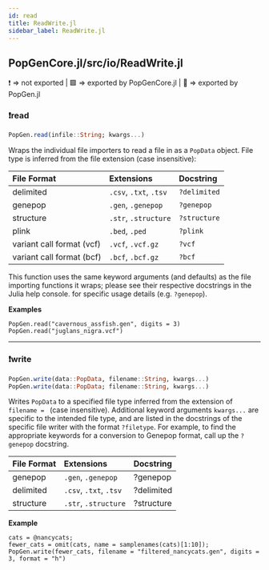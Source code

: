 ```yaml
---
id: read
title: ReadWrite.jl
sidebar_label: ReadWrite.jl
---
```

## PopGenCore.jl/src/io/ReadWrite.jl
❗ => not exported | 
🟪 => exported by PopGenCore.jl | 
🔵 => exported by PopGen.jl

### ❗read
```julia
PopGen.read(infile::String; kwargs...)
```
Wraps the individual file importers to read a file in as a `PopData` object. File type is
inferred from the file extension (case insensitive):

| File Format         | Extensions             | Docstring     |
| :------------------ | :--------------------- | :------------ |
| delimited           | `.csv`, `.txt`, `.tsv` | `?delimited`  |
| genepop             | `.gen`, `.genepop`     | `?genepop`    |
| structure           | `.str`, `.structure`   | `?structure`  |
| plink               | `.bed`, `.ped`  | `?plink`  |
| variant call format (vcf) | `.vcf`, `.vcf.gz`| `?vcf`  |
| variant call format (bcf) | `.bcf`, `.bcf.gz`| `?bcf`  |

This function uses the same keyword arguments (and defaults) as the file importing
functions it wraps; please see their respective docstrings in the Julia help console.
for specific usage details (e.g. `?genepop`).

**Examples**
```
PopGen.read("cavernous_assfish.gen", digits = 3)
PopGen.read("juglans_nigra.vcf")
```

----

### ❗write
```julia
PopGen.write(data::PopData, filename::String, kwargs...)
PopGen.write(data::PopData; filename::String, kwargs...)
```
Writes `PopData` to a specified file type inferred from the extension of `filename = ` (case insensitive). Additional keyword
arguments `kwargs...` are specific to the intended file type, and are listed in the docstrings of the specific
file writer with the format `?filetype`. For example, to find the appropriate keywords for a conversion
to Genepop format, call up the `?genepop` docstring.

| File Format | Extensions             | Docstring          |
| :---------- | :--------------------- | :----------------- |
| genepop     | `.gen`, `.genepop`     | ?genepop   |
| delimited   | `.csv`, `.txt`, `.tsv` | ?delimited |
| structure   | `.str`, `.structure`   | ?structure |

**Example**
```
cats = @nancycats;
fewer_cats = omit(cats, name = samplenames(cats)[1:10]);
PopGen.write(fewer_cats, filename = "filtered_nancycats.gen", digits = 3, format = "h")
```